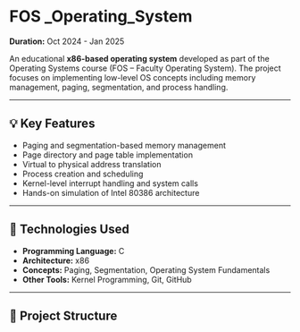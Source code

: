 # FOS _Operating_System

**Duration:** Oct 2024 - Jan 2025  

An educational **x86-based operating system** developed as part of the Operating Systems course (FOS – Faculty Operating System). The project focuses on implementing low-level OS concepts including memory management, paging, segmentation, and process handling.

---

## 💡 Key Features

- Paging and segmentation-based memory management
- Page directory and page table implementation
- Virtual to physical address translation
- Process creation and scheduling
- Kernel-level interrupt handling and system calls
- Hands-on simulation of Intel 80386 architecture

---

## 🧠 Technologies Used

- **Programming Language:** C
- **Architecture:** x86
- **Concepts:** Paging, Segmentation, Operating System Fundamentals
- **Other Tools:** Kernel Programming, Git, GitHub

---

## 📁 Project Structure

